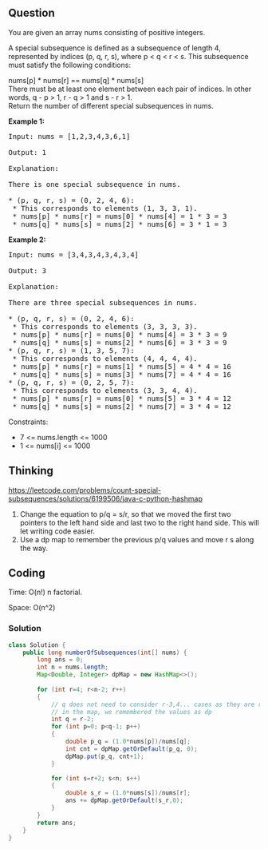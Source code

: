 ## Question
You are given an array nums consisting of positive integers.  
  
A special subsequence is defined as a subsequence of length 4, represented by indices (p, q, r, s), where p < q < r < s. This subsequence must satisfy the following conditions:  
  
nums[p] * nums[r] == nums[q] * nums[s]  
There must be at least one element between each pair of indices. In other words, q - p > 1, r - q > 1 and s - r > 1.  
Return the number of different special subsequences in nums.  
  
**Example 1:**
<pre>
Input: nums = [1,2,3,4,3,6,1]

Output: 1

Explanation:

There is one special subsequence in nums.

* (p, q, r, s) = (0, 2, 4, 6):
 * This corresponds to elements (1, 3, 3, 1).
 * nums[p] * nums[r] = nums[0] * nums[4] = 1 * 3 = 3
 * nums[q] * nums[s] = nums[2] * nums[6] = 3 * 1 = 3
</pre>

**Example 2:**
<pre>
Input: nums = [3,4,3,4,3,4,3,4]

Output: 3

Explanation:

There are three special subsequences in nums.

* (p, q, r, s) = (0, 2, 4, 6):
 * This corresponds to elements (3, 3, 3, 3).
 * nums[p] * nums[r] = nums[0] * nums[4] = 3 * 3 = 9
 * nums[q] * nums[s] = nums[2] * nums[6] = 3 * 3 = 9
* (p, q, r, s) = (1, 3, 5, 7):
 * This corresponds to elements (4, 4, 4, 4).
 * nums[p] * nums[r] = nums[1] * nums[5] = 4 * 4 = 16
 * nums[q] * nums[s] = nums[3] * nums[7] = 4 * 4 = 16
* (p, q, r, s) = (0, 2, 5, 7):
 * This corresponds to elements (3, 3, 4, 4).
 * nums[p] * nums[r] = nums[0] * nums[5] = 3 * 4 = 12
 * nums[q] * nums[s] = nums[2] * nums[7] = 3 * 4 = 12
</pre>

Constraints:  
* 7 <= nums.length <= 1000
* 1 <= nums[i] <= 1000

## Thinking
https://leetcode.com/problems/count-special-subsequences/solutions/6199506/java-c-python-hashmap
1. Change the equation to p/q = s/r, so that we moved the first two pointers to the left hand side and last two to the right hand side. This will let writing code easier.  
2. Use a dp map to remember the previous p/q values and move r s along the way.

## Coding
Time: O(n!) n factorial.    
  
Space: O(n^2) 

### Solution
```java
class Solution {
    public long numberOfSubsequences(int[] nums) {
        long ans = 0;
        int n = nums.length;
        Map<Double, Integer> dpMap = new HashMap<>();
 
        for (int r=4; r<n-2; r++)
        {
            // q does not need to consider r-3,4... cases as they are recorded
            // in the map, we remembered the values as dp 
            int q = r-2;
            for (int p=0; p<q-1; p++)
            {
                double p_q = (1.0*nums[p])/nums[q];
                int cnt = dpMap.getOrDefault(p_q, 0);
                dpMap.put(p_q, cnt+1);
            }

            for (int s=r+2; s<n; s++)
            {
                double s_r = (1.0*nums[s])/nums[r];
                ans += dpMap.getOrDefault(s_r,0);
            }
        }
        return ans;
    }
}
```